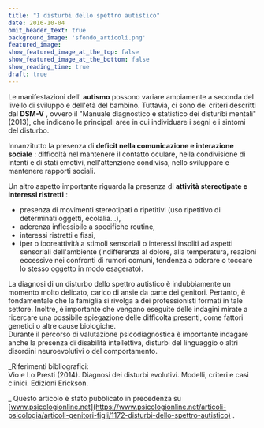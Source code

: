```yaml
---
title: "I disturbi dello spettro autistico"
date: 2016-10-04
omit_header_text: true
background_image: 'sfondo_articoli.png'
featured_image: 
show_featured_image_at_the_top: false
show_featured_image_at_the_bottom: false
show_reading_time: true
draft: true
---
```


Le manifestazioni dell' **autismo** possono variare ampiamente a seconda del
livello di sviluppo e dell'età del bambino. Tuttavia, ci sono dei criteri
descritti dal **DSM-V** , ovvero il "Manuale diagnostico e statistico dei
disturibi mentali" (2013), che indicano le principali aree in cui individuare
i segni e i sintomi del disturbo.  
  
Innanzitutto la presenza di **deficit nella comunicazione e interazione
sociale** : difficoltà nel mantenere il contatto oculare, nella condivisione
di intenti e di stati emotivi, nell'attenzione condivisa, nello sviluppare e
mantenere rapporti sociali.  
  
Un altro aspetto importante riguarda la presenza di **attività stereotipate e
interessi ristretti** :

  * presenza di movimenti stereotipati o ripetitivi (uso ripetitivo di determinati oggetti, ecolalia...),
  * aderenza inflessibile a specifiche routine,
  * interessi ristretti e fissi,
  * iper o iporeattività a stimoli sensoriali o interessi insoliti ad aspetti sensoriali dell'ambiente (indifferenza al dolore, alla temperatura, reazioni eccessive nei confronti di rumori comuni, tendenza a odorare o toccare lo stesso oggetto in modo esagerato).

  
La diagnosi di un disturbo dello spettro autistico è indubbiamente un momento
molto delicato, carico di ansie da parte dei genitori. Pertanto, è
fondamentale che la famiglia si rivolga a dei professionisti formati in tale
settore. Inoltre, è importante che vengano eseguite delle indagini mirate a
ricercare una possibile spiegazione delle difficoltà presenti, come fattori
genetici o altre cause biologiche.  
Durante il percorso di valutazione psicodiagnostica è importante indagare
anche la presenza di disabilità intellettiva, disturbi del linguaggio o altri
disordini neuroevolutivi o del comportamento.  
  
_Riferimenti bibliografici:  
Vio e Lo Presti (2014). Diagnosi dei disturbi evolutivi. Modelli, criteri e
casi clinici. Edizioni Erickson.  
  
_ Questo articolo è stato pubblicato in precedenza su [www.psicologionline.net](https://www.psicologionline.net/articoli-psicologia/articoli-genitori-figli/1172-disturbi-dello-spettro-autistico) .

